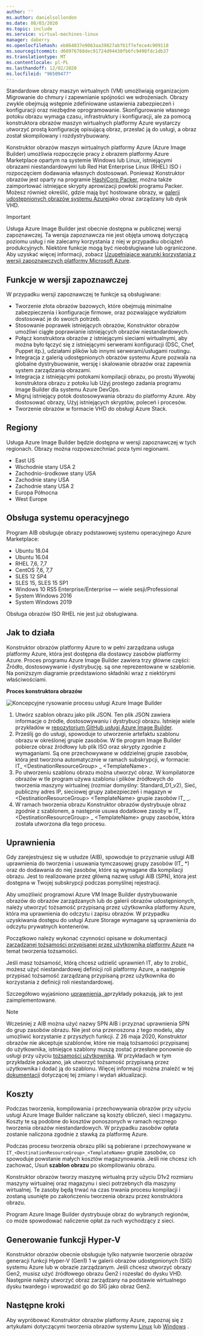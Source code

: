 ```yaml
---
author: ''
ms.author: danielsollondon
ms.date: 08/03/2020
ms.topic: include
ms.service: virtual-machines-linux
manager: daberry
ms.openlocfilehash: eb864837e9063aa39827abf61f7efece4c909118
ms.sourcegitcommit: d60976768dec91724d94430fb6fc9498fdc1db37
ms.translationtype: MT
ms.contentlocale: pl-PL
ms.lasthandoff: 12/02/2020
ms.locfileid: "96509477"
---
```

Standardowe obrazy maszyn wirtualnych (VM) umożliwiają organizacjom Migrowanie do chmury i zapewnianie spójności we wdrożeniach. Obrazy zwykle obejmują wstępnie zdefiniowane ustawienia zabezpieczeń i konfiguracji oraz niezbędne oprogramowanie. Skonfigurowanie własnego potoku obrazu wymaga czasu, infrastruktury i konfiguracji, ale za pomocą konstruktora obrazów maszyn wirtualnych platformy Azure wystarczy utworzyć prostą konfigurację opisującą obraz, przesłać ją do usługi, a obraz został skompilowany i rozdystrybuowany.
 
Konstruktor obrazów maszyn wirtualnych platformy Azure (Azure Image Builder) umożliwia rozpoczęcie pracy z obrazem platformy Azure Marketplace opartym na systemie Windows lub Linux, istniejącymi obrazami niestandardowymi lub Red Hat Enterprise Linux (RHEL) ISO i rozpoczęciem dodawania własnych dostosowań. Ponieważ Konstruktor obrazów jest oparty na programie [HashiCorp Packer](https://packer.io/), można także zaimportować istniejące skrypty aprowizacji powłoki programu Packer. Możesz również określić, gdzie mają być hostowane obrazy, w [galerii udostępnionych obrazów systemu Azure](../articles/virtual-machines/windows/shared-image-galleries.md)jako obraz zarządzany lub dysk VHD.

> [!IMPORTANT]
> Usługa Azure Image Builder jest obecnie dostępna w publicznej wersji zapoznawczej.
> Ta wersja zapoznawcza nie jest objęta umową dotyczącą poziomu usług i nie zalecamy korzystania z niej w przypadku obciążeń produkcyjnych. Niektóre funkcje mogą być nieobsługiwane lub ograniczone. Aby uzyskać więcej informacji, zobacz [Uzupełniające warunki korzystania z wersji zapoznawczych platformy Microsoft Azure](https://azure.microsoft.com/support/legal/preview-supplemental-terms/).

## <a name="preview-features"></a>Funkcje w wersji zapoznawczej

W przypadku wersji zapoznawczej te funkcje są obsługiwane:

- Tworzenie złota obrazów bazowych, które obejmują minimalne zabezpieczenia i konfiguracje firmowe, oraz pozwalające wydziałom dostosować je do swoich potrzeb.
- Stosowanie poprawek istniejących obrazów, Konstruktor obrazów umożliwi ciągłe poprawianie istniejących obrazów niestandardowych.
- Połącz konstruktora obrazów z istniejącymi sieciami wirtualnymi, aby można było łączyć się z istniejącymi serwerami konfiguracji (DSC, Chef, Puppet itp.), udziałami plików lub innymi serwerami/usługami routingu.
- Integracja z galerią udostępnionych obrazów systemu Azure pozwala na globalne dystrybuowanie, wersję i skalowanie obrazów oraz zapewnia system zarządzania obrazami.
- Integracja z istniejącymi potokami kompilacji obrazu, po prostu Wywołaj konstruktora obrazu z potoku lub Użyj prostego zadania programu Image Builder dla systemu Azure DevOps.
- Migruj istniejący potok dostosowywania obrazu do platformy Azure. Aby dostosować obrazy, Użyj istniejących skryptów, poleceń i procesów.
- Tworzenie obrazów w formacie VHD do obsługi Azure Stack.
 

## <a name="regions"></a>Regiony
Usługa Azure Image Builder będzie dostępna w wersji zapoznawczej w tych regionach. Obrazy można rozpowszechniać poza tymi regionami.
- East US
- Wschodnie stany USA 2
- Zachodnio-środkowe stany USA
- Zachodnie stany USA
- Zachodnie stany USA 2
- Europa Północna
- West Europe

## <a name="os-support"></a>Obsługa systemu operacyjnego
Program AIB obsługuje obrazy podstawowej systemu operacyjnego Azure Marketplace:
- Ubuntu 18.04
- Ubuntu 16.04
- RHEL 7,6, 7,7
- CentOS 7,6, 7,7
- SLES 12 SP4
- SLES 15, SLES 15 SP1
- Windows 10 RS5 Enterprise/Enterprise — wiele sesji/Professional
- System Windows 2016
- System Windows 2019

Obsługa obrazów ISO RHEL nie jest już obsługiwana.

## <a name="how-it-works"></a>Jak to działa

Konstruktor obrazów platformy Azure to w pełni zarządzana usługa platformy Azure, która jest dostępna dla dostawcy zasobów platformy Azure. Proces programu Azure Image Builder zawiera trzy główne części: Źródło, dostosowywanie i dystrybucję. są one reprezentowane w szablonie. Na poniższym diagramie przedstawiono składniki wraz z niektórymi właściwościami. 
 

**Proces konstruktora obrazów** 

![Koncepcyjne rysowanie procesu usługi Azure Image Builder](./media/virtual-machines-image-builder-overview/image-builder-process.png)

1. Utwórz szablon obrazu jako plik JSON. Ten plik JSON zawiera informacje o źródle, dostosowywaniu i dystrybucji obrazu. Istnieje wiele przykładów w [repozytorium GitHub usługi Azure Image Builder](https://github.com/danielsollondon/azvmimagebuilder/tree/master/quickquickstarts).
1. Prześlij go do usługi, spowoduje to utworzenie artefaktu szablonu obrazu w określonej grupie zasobów. W tle program Image Builder pobierze obraz źródłowy lub plik ISO oraz skrypty zgodnie z wymaganiami. Są one przechowywane w oddzielnej grupie zasobów, która jest tworzona automatycznie w ramach subskrypcji, w formacie: IT_ \<DestinationResourceGroup> _ \<TemplateName> . 
1. Po utworzeniu szablonu obrazu można utworzyć obraz. W kompilatorze obrazów w tle program używa szablonu i plików źródłowych do tworzenia maszyny wirtualnej (rozmiar domyślny: Standard_D1_v2), Sieć, publiczny adres IP, sieciowej grupy zabezpieczeń i magazyn w \<DestinationResourceGroup> \<TemplateName> grupie zasobów IT_ _.
1. W ramach tworzenia obrazu Konstruktor obrazów dystrybuuje obraz zgodnie z szablonem, a następnie usuwa dodatkowe zasoby w IT_ \<DestinationResourceGroup> _ \<TemplateName> grupy zasobów, która została utworzona dla tego procesu.


## <a name="permissions"></a>Uprawnienia
Gdy zarejestrujesz się w usłudze (AIB), spowoduje to przyznanie usługi AIB uprawnienia do tworzenia i usuwania tymczasowej grupy zasobów (IT_ *) oraz do dodawania do niej zasobów, które są wymagane dla kompilacji obrazu. Jest to realizowane przez główną nazwę usługi AIB (SPN), która jest dostępna w Twojej subskrypcji podczas pomyślnej rejestracji.

Aby umożliwić programowi Azure VM Image Builder dystrybuowanie obrazów do obrazów zarządzanych lub do galerii obrazów udostępnionych, należy utworzyć tożsamość przypisaną przez użytkownika platformy Azure, która ma uprawnienia do odczytu i zapisu obrazów. W przypadku uzyskiwania dostępu do usługi Azure Storage wymagane są uprawnienia do odczytu prywatnych kontenerów.

Początkowo należy wykonać czynności opisane w dokumentacji [zarządzanej tożsamości przypisanej przez użytkownika platformy Azure](../articles/active-directory/managed-identities-azure-resources/how-to-manage-ua-identity-cli.md) na temat tworzenia tożsamości.

Jeśli masz tożsamość, którą chcesz udzielić uprawnień IT, aby to zrobić, możesz użyć niestandardowej definicji roli platformy Azure, a następnie przypisać tożsamość zarządzaną przypisaną przez użytkownika do korzystania z definicji roli niestandardowej.

Szczegółowo wyjaśniono [uprawnienia, a](https://github.com/danielsollondon/azvmimagebuilder/blob/master/aibPermissions.md#azure-vm-image-builder-permissions-explained-and-requirements)przykłady pokazują, jak to jest zaimplementowane.

> [!Note]
> Wcześniej z AIB można użyć nazwy SPN AIB i przyznać uprawnienia SPN do grup zasobów obrazu. Nie jest ona przenoszona z tego modelu, aby umożliwić korzystanie z przyszłych funkcji. Z 26 maja 2020, Konstruktor obrazów nie akceptuje szablonów, które nie mają tożsamości przypisanej do użytkownika, istniejące szablony muszą zostać przesłane ponownie do usługi przy użyciu [tożsamości użytkownika](../articles/virtual-machines/linux/image-builder-json.md?bc=%2fazure%2fvirtual-machines%2fwindows%2fbreadcrumb%2ftoc.json&toc=%2fazure%2fvirtual-machines%2fwindows%2ftoc.json#identity). W przykładach w tym przykładzie pokazano, jak utworzyć tożsamość przypisaną przez użytkownika i dodać ją do szablonu. Więcej informacji można znaleźć w tej [dokumentacji](https://github.com/danielsollondon/azvmimagebuilder#service-updates-and-latest-release-information) dotyczącej tej zmiany i wydań aktualizacji.

## <a name="costs"></a>Koszty
Podczas tworzenia, kompilowania i przechowywania obrazów przy użyciu usługi Azure Image Builder naliczane są koszty obliczeń, sieci i magazynu. Koszty te są podobne do kosztów ponoszonych w ramach ręcznego tworzenia obrazów niestandardowych. W przypadku zasobów opłata zostanie naliczona zgodnie z stawką za platformę Azure. 

Podczas procesu tworzenia obrazu pliki są pobierane i przechowywane w `IT_<DestinationResourceGroup>_<TemplateName>` grupie zasobów, co spowoduje powstanie małych kosztów magazynowania. Jeśli nie chcesz ich zachować, Usuń **szablon obrazu** po skompilowaniu obrazu.
 
Konstruktor obrazów tworzy maszynę wirtualną przy użyciu D1v2 rozmiaru maszyny wirtualnej oraz magazynu i sieci potrzebnych dla maszyny wirtualnej. Te zasoby będą trwać na czas trwania procesu kompilacji i zostaną usunięte po zakończeniu tworzenia obrazu przez konstruktora obrazu. 
 
Program Azure Image Builder dystrybuuje obraz do wybranych regionów, co może spowodować naliczenie opłat za ruch wychodzący z sieci.

## <a name="hyper-v-generation"></a>Generowanie funkcji Hyper-V
Konstruktor obrazów obecnie obsługuje tylko natywnie tworzenie obrazów generacji funkcji Hyper-V (Gen1) 1 w galerii obrazów udostępnionych (SIG) systemu Azure lub w obrazie zarządzanym. Jeśli chcesz utworzyć obrazy Gen2, musisz użyć źródłowego obrazu Gen2 i rozesłać do dysku VHD. Następnie należy utworzyć obraz zarządzany na podstawie wirtualnego dysku twardego i wprowadzić go do SIG jako obraz Gen2.
 
## <a name="next-steps"></a>Następne kroki 
 
Aby wypróbować Konstruktor obrazów platformy Azure, zapoznaj się z artykułami dotyczącymi tworzenia obrazów systemu [Linux](../articles/virtual-machines/linux/image-builder.md) lub [Windows](../articles/virtual-machines/windows/image-builder.md) .
